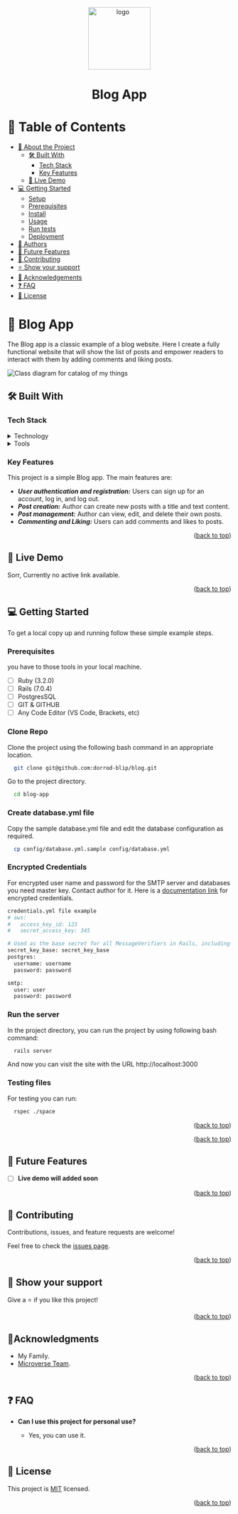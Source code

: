 <a name="readme-top"></a>

<div align="center">
  <img src="logo.png" alt="logo" width="140"  height="auto" />
  <h1><b>Blog App</b></h1>
</div>

# 📗 Table of Contents

- [📖 About the Project](#about-project)
  - [🛠 Built With](#built-with)
    - [Tech Stack](#tech-stack)
    - [Key Features](#key-features)
  - [🚀 Live Demo](#live-demo)
- [💻 Getting Started](#getting-started)
  - [Setup](#setup)
  - [Prerequisites](#prerequisites)
  - [Install](#install)
  - [Usage](#usage)
  - [Run tests](#run-tests)
  - [Deployment](#triangular_flag_on_post-deployment)
- [👥 Authors](#authors)
- [🔭 Future Features](#future-features)
- [🤝 Contributing](#contributing)
- [⭐️ Show your support](#support)
- [🔭 Acknowledgements](#acknowledgements)
- [❓ FAQ](#faq)
- [📝 License](#license)

<!-- PROJECT DESCRIPTION -->

# 🎯 Blog App<a name="about-project"></a>

The Blog app is a classic example of a blog website. Here I create a fully functional website that will show the list of posts and empower readers to interact with them by adding comments and liking posts.

<img src="blog_app_erd.png" alt="Class diagram for catalog of my things" height="auto" />

## 🛠 Built With <a name="built-with"></a>

### Tech Stack <a name="tech-stack"></a>

<details>
  <summary>Technology</summary>
  <ul>
    <li>Ruby</li>
    <li>Rails</li>
    <li>PostgresSQL</li>
  </ul>
</details>

<details>
  <summary>Tools</summary>
  <ul>
    <li>VS Code</li>
    <li>GIT</li>
    <li>GITHUB</li>
  </ul>
</details>

<!-- Features -->

### Key Features <a name="key-features"></a>

This project is a simple Blog app. The main features are:

- **_User authentication and registration:_** Users can sign up for an account, log in, and log out.
- **_Post creation:_** Author can create new posts with a title and text content.
- **_Post management:_** Author can view, edit, and delete their own posts.
- **_Commenting and Liking:_** Users can add comments and likes to posts.

<p align="right">(<a href="#readme-top">back to top</a>)</p>

<!-- LIVE DEMO -->

## 🚀 Live Demo <a name="live-demo"></a>

<!-- - [Live Demo Link]() -->

Sorr, Currently no active link available.

<p align="right">(<a href="#readme-top">back to top</a>)</p>

<!-- GETTING STARTED -->

## 💻 Getting Started <a name="getting-started"></a>

To get a local copy up and running follow these simple example steps.

### Prerequisites

you have to those tools in your local machine.

- [ ] Ruby (3.2.0)
- [ ] Rails (7.0.4)
- [ ] PostgresSQL
- [ ] GIT & GITHUB
- [ ] Any Code Editor (VS Code, Brackets, etc)

### Clone Repo

Clone the project using the following bash command in an appropriate location.

```bash
  git clone git@github.com:dorrod-blip/blog.git
```

Go to the project directory.

```bash
  cd blog-app
```

### Create database.yml file

Copy the sample database.yml file and edit the database configuration as required.

```bash
  cp config/database.yml.sample config/database.yml
```

### Encrypted Credentials

For encrypted user name and password for the SMTP server and databases you need master key. Contact author for it. Here is a [documentation link](https://medium.com/craft-academy/encrypted-credentials-in-ruby-on-rails-9db1f36d8570) for encrypted credentials.

```bash
credentials.yml file example
# aws:
#   access_key_id: 123
#   secret_access_key: 345

# Used as the base secret for all MessageVerifiers in Rails, including the one protecting cookies.
secret_key_base: secret_key_base
postgres:
  username: username
  password: password

smtp:
  user: user
  password: password

```

### Run the server

In the project directory, you can run the project by using following bash command:

```bash
  rails server
```

And now you can visit the site with the URL http://localhost:3000

### Testing files

For testing you can run:

```bash
  rspec ./space
```

<p align="right">(<a href="#readme-top">back to top</a>)</p>

<p align="right">(<a href="#readme-top">back to top</a>)</p>

## 🔭 Future Features <a name="future-features"></a>

- [ ] **Live demo will added soon**

<p align="right">(<a href="#readme-top">back to top</a>)</p>

<!-- CONTRIBUTING -->

## 🤝 Contributing <a name="contributing"></a>

Contributions, issues, and feature requests are welcome!

Feel free to check the [issues page](../../../issues/).

<p align="right">(<a href="#readme-top">back to top</a>)</p>

<!-- SUPPORT -->

## 👋 Show your support <a name="support"></a>

Give a ⭐️ if you like this project!

<p align="right">(<a href="#readme-top">back to top</a>)</p>

<!-- ACKNOWLEDGEMENTS -->

## 🔭Acknowledgments <a name="acknowledgements"></a>

- My Family.
- [Microverse Team](https://www.microverse.org/).

<p align="right">(<a href="#readme-top">back to top</a>)</p>

<!-- FAQ (optional) -->

## ❓ FAQ <a name="faq"></a>

- **Can I use this project for personal use?**

  - Yes, you can use it.

<p align="right">(<a href="#readme-top">back to top</a>)</p>

## 📝 License <a name="license"></a>

This project is [MIT](./LICENSE) licensed.

<p align="right">(<a href="#readme-top">back to top</a>)</p>

